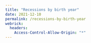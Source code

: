 ```yaml
---
title: "Recessions by birth year"
date: 2021-12-10
permalink: /recessions-by-birth-year
webrick:
  headers:
    Access-Control-Allow-Origin: "*"
---
```

<script type="text/javascript" src="https://www.gstatic.com/charts/loader.js"></script>
<script>
  google.charts.load('current', {packages: ['line']});
  google.charts.setOnLoadCallback(drawChart);

  function drawChart() {
  var data = new google.visualization.DataTable();
  data.addColumn('number', 'Year');
  data.addColumn('number', '0-34');
  data.addColumn('number', '18-34');
  data.addColumn('number', '18-34**');
  data.addRows([
  [1939,7,4,4],
  [1940,7,3,4],
  [1941,7,3,5],
  [1942,7,3,5],
  [1943,7,2,4],
  [1944,7,2,4],
  [1945,7,2,4],
  [1946,7,3,5],
  [1947,7,3,6],
  [1948,7,3,7],
  [1949,7,3,7],
  [1950,6,3,7],
  [1951,6,3,7],
  [1952,6,3,7],
  [1953,6,2,6],
  [1954,5,2,6],
  [1955,5,2,6],
  [1956,6,2,6],
  [1957,6,2,6],
  [1958,5,2,5],
  [1959,5,2,5],
  [1960,5,2,5],
  [1961,4,2,5],
  [1962,4,2,5],
  [1963,4,1,4],
  [1964,4,1,3],
  [1965,4,1,2],
  [1966,4,1,2],
  [1967,5,2,3],
  [1968,5,2,3],
  [1969,5,2,3],
  [1970,5,2,3],
  [1971,4,2,3],
  [1972,4,2,3],
  [1973,4,1,2],
  [1974,4,2,2],
  [1975,4,2,3],
  [1976,4,2,3],
  [1977,4,2,3],
  [1978,4,2,3],
  [1979,4,2,3],
  [1980,4,2,3],
  [1981,3,2,3],
  [1982,3,2,3],
  [1983,3,2,3],
  [1984,3,1,2],
  [1985,3,1,2],
  [1986,4,2,3],
  [1987,4,2,3]
 ]);
  var options = {
    chart: {title: 'Recessions by year of birth before age of 35'}
  }
  var chart = new google.charts.Line(document.getElementById('line_chart'));
  chart.draw(data, google.charts.Line.convertOptions(options));
}
</script>

<div id="line_chart" style="width: 900px; height: 500px"></div>
